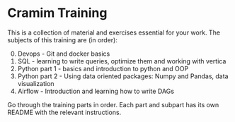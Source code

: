 # Cramim Training

This is a collection of material and exercises essential for your work. 
The subjects of this training are (in order):

 0. Devops - Git and docker basics
 1. SQL - learning to write queries, optimize them and working with vertica
 2. Python part 1 - basics and introduction to python and OOP
 3. Python part 2 - Using data oriented packages: Numpy and Pandas, data visualization
 4. Airflow - Introduction and learning how to write DAGs

Go through the training parts in order. Each part and subpart has its own README with the relevant instructions.
